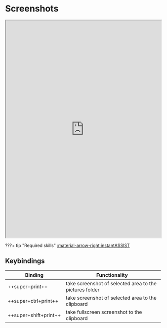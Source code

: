 # Screenshots

<div align="center">
    <iframe width="100%" height="700px" src="https://www.youtube.com/embed/I2iQW_VqfAc" frameborder="10" allow="accelerometer; autoplay; encrypted-media; gyroscope; picture-in-picture" allowfullscreen></iframe>
</div>

???+ tip "Required skills"
    [:material-arrow-right:instantASSIST](instantassist.md)

## Keybindings

| Binding               | Functionality                                           |
| --------------------- | ------------------------------------------------------- |
| ++super+print++       | take screenshot of selected area to the pictures folder |
| ++super+ctrl+print++  | take screenshot of selected area to the clipboard       |
| ++super+shift+print++ | take fullscreen screenshot to the clipboard             |
